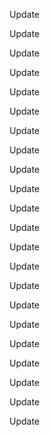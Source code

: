Update

Update

Update

Update

Update

Update

Update

Update

Update

Update

Update

Update

Update

Update

Update

Update

Update

Update

Update

Update

Update

Update

